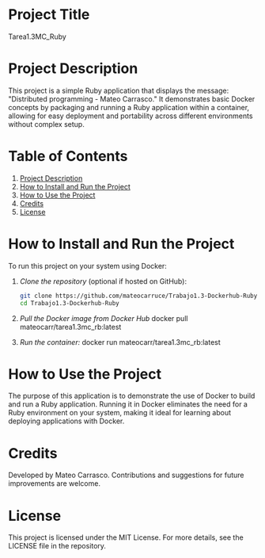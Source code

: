 # Project Title
Tarea1.3MC_Ruby

# Project Description
This project is a simple Ruby application that displays the message: "Distributed programming - Mateo Carrasco." It demonstrates basic Docker concepts by packaging and running a Ruby application within a container, allowing for easy deployment and portability across different environments without complex setup.

# Table of Contents
1. [Project Description](#project-description)
2. [How to Install and Run the Project](#how-to-install-and-run-the-project)
3. [How to Use the Project](#how-to-use-the-project)
4. [Credits](#credits)
5. [License](#license)

# How to Install and Run the Project
To run this project on your system using Docker:

1. *Clone the repository* (optional if hosted on GitHub):
   ```bash
   git clone https://github.com/mateocarruce/Trabajo1.3-Dockerhub-Ruby.git
   cd Trabajo1.3-Dockerhub-Ruby

2. *Pull the Docker image from Docker Hub* 
docker pull mateocarr/tarea1.3mc_rb:latest

3. *Run the container:* 
docker run mateocarr/tarea1.3mc_rb:latest

# How to Use the Project
The purpose of this application is to demonstrate the use of Docker to build and run a Ruby application. Running it in Docker eliminates the need for a Ruby environment on your system, making it ideal for learning about deploying applications with Docker.

# Credits
Developed by Mateo Carrasco. Contributions and suggestions for future improvements are welcome.

# License
This project is licensed under the MIT License. For more details, see the LICENSE file in the repository.